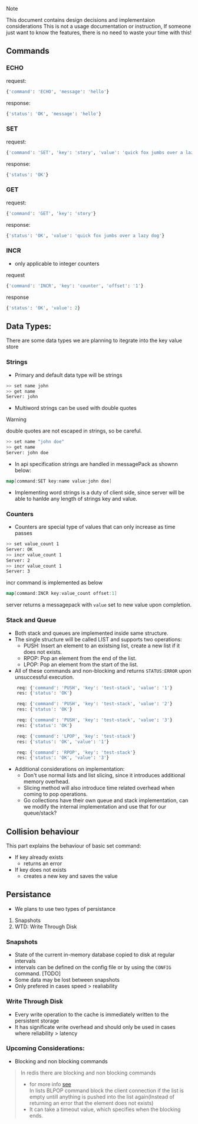 > [!NOTE]
> This document contains design decisions and implementaion considerations
> This is not a usage documentation or instruction, If someone just want to know the features, there is no need to waste your time with this!

## Commands
### ECHO
request:
```python
{'command': 'ECHO', 'message': 'hello'}
```
response:
```python
{'status': 'OK', 'message': 'hello'}   
```
### SET
request:
```python
{'command': 'SET', 'key': 'story', 'value': 'quick fox jumbs over a lazy dog'}
```
response:
```python
{'status': 'OK'}
```

### GET
request:
```python
{'command': 'GET', 'key': 'story'}
```
response:
```python
{'status': 'OK', 'value': 'quick fox jumbs over a lazy dog'}
```

### INCR
- only applicable to integer counters

request
```python
{'command': 'INCR', 'key': 'counter', 'offset': '1'}
```
response
```python
{'status': 'OK', 'value': 2}
```
## Data Types:
There are some data types we are planning to itegrate into the key value store
### Strings
- Primary and default data type will be strings
```bash
>> set name john
>> get name
Server: john
```
- Multiword strings can be used with double quotes
> [!WARNING]
> double quotes are not escaped in strings, so be careful.
```bash
>> set name "john doe"
>> get name
Server: john doe
```
- In api specification strings are handled in messagePack as shownn below:
```go
map[command:SET key:name value:john doe]
```
- Implementing word strings is a duty of client side, since server will be able to hanlde any length of strings key and value.
### Counters
- Counters are special type of values that can only increase as time passes
```bash
>> set value_count 1
Server: OK
>> incr value_count 1
Server: 2
>> incr value_count 1
Server: 3
```
incr command is implemented as below
```go
map[command:INCR key:value_count offset:1]
```
server returns a messagepack with `value` set to new value upon completion.

### Stack and Queue
- Both stack and queues are implemented inside same structure.
- The single structure will be called LIST and supports two operations:
    - PUSH: Insert an element to an existsing list, create a new list if it does not exists.
    - RPOP: Pop an element from the end of the list.
    - LPOP: Pop an element from the start of the list.
- All of these commands and non-blocking and returns `STATUS:ERROR` upon unsuccessful execution.
```Python
    req: {'command': 'PUSH', 'key': 'test-stack', 'value': '1'}
    res: {'status': 'OK'}

    req: {'command': 'PUSH', 'key': 'test-stack', 'value': '2'}
    res: {'status': 'OK'}

    req: {'command': 'PUSH', 'key': 'test-stack', 'value': '3'}
    res: {'status': 'OK'}

    req: {'command': 'LPOP', 'key': 'test-stack'}
    res: {'status': 'OK', 'value': '1'}

    req: {'command': 'RPOP', 'key': 'test-stack'}
    res: {'status': 'OK', 'value': '3'}
```
- Additional considerations on implementation:
    - Don't use normal lists and list slicing, since it introduces additional memory overhead.
    - Slicing method will also introduce time related overhead when coming to pop operations.
    - Go collections have their own queue and stack implementation, can we modify the internal implementation and use that for our queue/stack?
## Collision behaviour
This part explains the behaviour of basic set command:
- If key already exists
    - returns an error
- If key does not exists
    - creates a new key and saves the value

## Persistance
- We plans to use two types of persistance
1. Snapshots
2. WTD: Write Through Disk
### Snapshots
- State of the current in-memory database copied to disk at regular intervals
- intervals can be defined on the config file or by using the `CONFIG` command. [TODO]
- Some data may be lost between snapshots
- Only prefered in cases speed > realiability
### Write Through Disk
- Every write operation to the cache is immediately written to the persistent storage
- It has significate write overhead and should only be used in cases where reliability > latency

### Upcoming Considerations:
- Blocking and non  blocking commands
> In redis there are blocking and non blocking commands
> - for more info [see](https://redis.io/docs/latest/commands/blpop/)\
> In lists BLPOP command block the client connection if the list is empty untill anything is pushed into the list again(Instead of returning an error that the element does not exists)
> - It can take a timeout value, which specifies when the blocking ends.
> 
